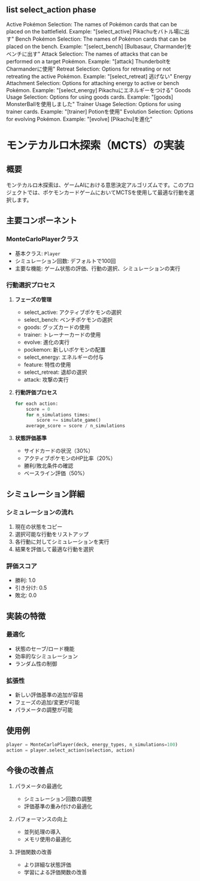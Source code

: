 ## list select_action phase
Active Pokémon Selection:
    The names of Pokémon cards that can be placed on the battlefield.
    Example: "[select_active] Pikachuをバトル場に出す"
Bench Pokémon Selection:
    The names of Pokémon cards that can be placed on the bench.
    Example: "[select_bench] [Bulbasaur, Charmander]をベンチに出す"
Attack Selection:
The names of attacks that can be performed on a target Pokémon.
Example: "[attack] ThunderboltをCharmanderに使用"
Retreat Selection:
Options for retreating or not retreating the active Pokémon.
Example: "[select_retreat] 逃げない"
Energy Attachment Selection:
Options for attaching energy to active or bench Pokémon.
Example: "[select_energy] Pikachuにエネルギーをつける"
Goods Usage Selection:
Options for using goods cards.
Example: "[goods] MonsterBallを使用しました"
Trainer Usage Selection:
Options for using trainer cards.
Example: "[trainer] Potionを使用"
Evolution Selection:
Options for evolving Pokémon.
Example: "[evolve] [Pikachu]を進化"

# モンテカルロ木探索（MCTS）の実装

## 概要
モンテカルロ木探索は、ゲームAIにおける意思決定アルゴリズムです。このプロジェクトでは、ポケモンカードゲームにおいてMCTSを使用して最適な行動を選択します。

## 主要コンポーネント

### MonteCarloPlayerクラス
- 基本クラス: `Player`
- シミュレーション回数: デフォルトで100回
- 主要な機能: ゲーム状態の評価、行動の選択、シミュレーションの実行

### 行動選択プロセス

1. **フェーズの管理**
   - select_active: アクティブポケモンの選択
   - select_bench: ベンチポケモンの選択
   - goods: グッズカードの使用
   - trainer: トレーナーカードの使用
   - evolve: 進化の実行
   - pockemon: 新しいポケモンの配置
   - select_energy: エネルギーの付与
   - feature: 特性の使用
   - select_retreat: 退却の選択
   - attack: 攻撃の実行

2. **行動評価プロセス**
   ```python
   for each action:
       score = 0
       for n_simulations times:
           score += simulate_game()
       average_score = score / n_simulations
   ```

3. **状態評価基準**
   - サイドカードの状況（30%）
   - アクティブポケモンのHP比率（20%）
   - 勝利/敗北条件の確認
   - ベースライン評価（50%）

## シミュレーション詳細

### シミュレーションの流れ
1. 現在の状態をコピー
2. 選択可能な行動をリストアップ
3. 各行動に対してシミュレーションを実行
4. 結果を評価して最適な行動を選択

### 評価スコア
- 勝利: 1.0
- 引き分け: 0.5
- 敗北: 0.0

## 実装の特徴

### 最適化
- 状態のセーブ/ロード機能
- 効率的なシミュレーション
- ランダム性の制御

### 拡張性
- 新しい評価基準の追加が容易
- フェーズの追加/変更が可能
- パラメータの調整が可能

## 使用例

```python
player = MonteCarloPlayer(deck, energy_types, n_simulations=100)
action = player.select_action(selection, action)
```

## 今後の改善点

1. パラメータの最適化
   - シミュレーション回数の調整
   - 評価基準の重み付けの最適化

2. パフォーマンスの向上
   - 並列処理の導入
   - メモリ使用の最適化

3. 評価関数の改善
   - より詳細な状態評価
   - 学習による評価関数の改善
